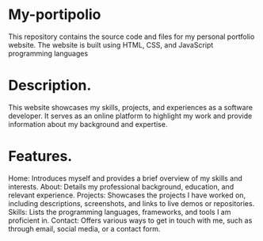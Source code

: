 # My-portipolio
This repository contains the source code and files for my personal portfolio website. The website is built using HTML, CSS, and JavaScript programming languages
# Description.
This website showcases my skills, projects, and experiences as a software developer. It serves as an online platform to highlight my work and provide information about my background and expertise.
# Features.
Home: Introduces myself and provides a brief overview of my skills and interests.
About: Details my professional background, education, and relevant experience.
Projects: Showcases the projects I have worked on, including descriptions, screenshots, and links to live demos or repositories.
Skills: Lists the programming languages, frameworks, and tools I am proficient in.
Contact: Offers various ways to get in touch with me, such as through email, social media, or a contact form.

